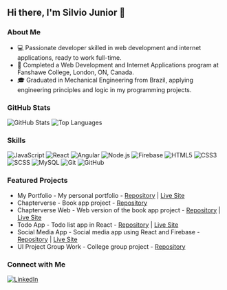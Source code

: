 ## Hi there, I'm Silvio Junior 👋

### About Me

- 💻 Passionate developer skilled in web development and internet applications, ready to work full-time.
- 🌟 Completed a Web Development and Internet Applications program at Fanshawe College, London, ON, Canada.
- 🎓 Graduated in Mechanical Engineering from Brazil, applying engineering principles and logic in my programming projects.


### GitHub Stats

![GitHub Stats](https://github-readme-stats.vercel.app/api?username=sjrsantos&show_icons=true&theme=radical)
![Top Languages](https://github-readme-stats.vercel.app/api/top-langs/?username=sjrsantos&layout=compact&theme=radical)

### Skills

![JavaScript](https://img.shields.io/badge/JavaScript-ES6+-yellow?style=for-the-badge&logo=javascript&logoColor=white)
![React](https://img.shields.io/badge/React-20232A?style=for-the-badge&logo=react&logoColor=61DAFB)
![Angular](https://img.shields.io/badge/Angular-DD0031?style=for-the-badge&logo=angular&logoColor=white)
![Node.js](https://img.shields.io/badge/Node.js-339933?style=for-the-badge&logo=nodedotjs&logoColor=white)
![Firebase](https://img.shields.io/badge/Firebase-FFCA28?style=for-the-badge&logo=firebase&logoColor=white)
![HTML5](https://img.shields.io/badge/HTML5-E34F26?style=for-the-badge&logo=html5&logoColor=white)
![CSS3](https://img.shields.io/badge/CSS3-1572B6?style=for-the-badge&logo=css3&logoColor=white)
![SCSS](https://img.shields.io/badge/SCSS-CC6699?style=for-the-badge&logo=sass&logoColor=white)
![MySQL](https://img.shields.io/badge/MySQL-4479A1?style=for-the-badge&logo=mysql&logoColor=white)
![Git](https://img.shields.io/badge/Git-F05032?style=for-the-badge&logo=git&logoColor=white)
![GitHub](https://img.shields.io/badge/GitHub-181717?style=for-the-badge&logo=github&logoColor=white)

### Featured Projects

- My Portfolio - My personal portfolio - [Repository](https://github.com/sjrsantos/my-portfolio) | [Live Site](https://sjrsantos.github.io/my-portfolio/)
- Chapterverse - Book app project - [Repository](https://github.com/sjrsantos/Chapterverse) 
- Chapterverse Web - Web version of the book app project - [Repository](https://github.com/sjrsantos/Chapterverse-Web) | [Live Site](https://sjrsantos.github.io/Chapterverse-Web/)
- Todo App - Todo list app in React - [Repository](https://github.com/sjrsantos/Todo-App) | [Live Site](https://sjrsantos.github.io/Todo-App/)
- Social Media App - Social media app using React and Firebase - [Repository](https://github.com/sjrsantos/Social-Media-App) | [Live Site](https://sjrsantos.github.io/Social-Media-App/)
- UI Project Group Work - College group project - [Repository](https://github.com/sjrsantos/UI_Project1-GroupWork) 

### Connect with Me

[![LinkedIn](https://img.shields.io/badge/LinkedIn-blue?style=for-the-badge&logo=linkedin&logoColor=white)](https://www.linkedin.com/in/silvio-dos-santos-j%C3%BAnior-18704b57/)
